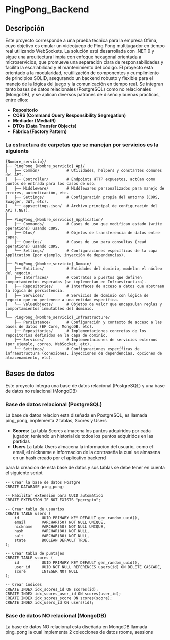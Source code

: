 # PingPong_Backend

## Descripción

Este proyecto corresponde a una prueba técnica para la empresa Ofima, cuyo objetivo es emular un videojuego de Ping Pong multijugador en tiempo real utilizando WebSockets.
La solución está desarrollada con .NET 9 y sigue una arquitectura limpia con enfoque hexagonal orientada a microservicios, que promueve una separación clara de responsabilidades y facilita la escalabilidad y el mantenimiento del código.
El proyecto está orientado a la modularidad, reutilización de componentes y cumplimiento de principios SOLID, asegurando un backend robusto y flexible para el manejo de la lógica del juego y la comunicación en tiempo real.
Se integran tanto bases de datos relacionales (PostgreSQL) como no relacionales (MongoDB), y se aplican diversos patrones de diseño y buenas prácticas, entre ellos:
- **Repositorio**
- **CQRS (Command Query Responsibility Segregation)**
- **Mediador (MediatR)**
- **DTOs (Data Transfer Objects)**
- **Fábrica (Factory Pattern)**

### La estructura de carpetas que se manejan por servicios es la siguiente
```
{Nombre_servicio}/
├── PingPong_{Nombre_servicio}_Api/
│   ├── Common/            # Utilidades, helpers y constantes comunes del API.
│   ├── Controller/        # Endpoints HTTP expuestos, actúan como puntos de entrada para los casos de uso.
│   ├── Middleware/        # Middlewares personalizados para manejo de errores, autenticación, etc.
│   ├── Settings/          # Configuración propia del entorno (CORS, Swagger, JWT, etc).
│   └── appsettings.json/  # Archivo principal de configuración del API (.NET).
│
├── PingPong_{Nombre_servicio}_Application/
│   ├── Commands/          # Casos de uso que modifican estado (write operations) usando CQRS.
│   ├── Dtos/              # Objetos de transferencia de datos entre capas.
│   ├── Queries/           # Casos de uso para consultas (read operations) usando CQRS.
│   └── Settings/          # Configuraciones específicas de la capa Application (por ejemplo, inyección de dependencias).
│
├── PingPong_{Nombre_servicio}_Domain/
│   ├── Entities/          # Entidades del dominio, modelan el núcleo del negocio.
│   ├── Interfaces/        # Contratos o puertos que definen comportamientos esperados (se implementan en Infraestructura).
│   ├── Repositories/      # Interfaces de acceso a datos que abstraen la lógica de persistencia.
│   ├── Services/          # Servicios de dominio con lógica de negocio que no pertenece a una entidad específica.
│   └── ValueObjects/      # Objetos de valor que encapsulan reglas y comportamientos inmutables del dominio.
│
└── PingPong_{Nombre_servicio}_Infrastructure/
    ├── Persistence/       # Configuración y contexto de acceso a las bases de datos (EF Core, MongoDB, etc).
    ├── Repositories/      # Implementaciones concretas de los repositorios definidos en la capa de dominio.
    ├── Services/          # Implementaciones de servicios externos (por ejemplo, correo, WebSocket, etc).
    └── Settings/          # Configuraciones específicas de infraestructura (conexiones, inyecciones de dependencias, opciones de almacenamiento, etc).
```

## Bases de datos

Este proyecto integra una base de datos relacional (PostgreSQL) y una base de datos no relacional (MongoDB)

### Base de datos relacional (PostgreSQL)

La base de datos relacion esta diseñada en PostgreSQL, es llamada ping_pong, implementa 2 tablas, Scores y Users

- **Scores:** La tabla Scores almacena los puntos adquiridos por cada jugador, teniendo un historial de todos los puntos adquiridos en las partidas
- **Users** La tabla Users almacena la informacion del usuario, como el email, el nickname e informacion de la contraseña la cual se almasena en un hash creado por el aplicativo backend

para la creacion de esta base de datos y sus tablas se debe tener en cuenta el siguiente script
```
-- Crear la base de datos Postgre
CREATE DATABASE ping_pong;

-- Habilitar extensión para UUID automático
CREATE EXTENSION IF NOT EXISTS "pgcrypto";

-- Crear tabla de usuarios
CREATE TABLE users (
    id          UUID PRIMARY KEY DEFAULT gen_random_uuid(),
    email       VARCHAR(50) NOT NULL UNIQUE,
    nickname    VARCHAR(50) NOT NULL UNIQUE,
    hash        VARCHAR(80) NOT NULL,
    salt        VARCHAR(80) NOT NULL,
    state       BOOLEAN DEFAULT TRUE,
);

-- Crear tabla de puntajes
CREATE TABLE scores (
    id 			UUID PRIMARY KEY DEFAULT gen_random_uuid(),
    user_id		UUID NOT NULL REFERENCES users(id) ON DELETE CASCADE,
    score 		INTEGER NOT NULL
);

-- Crear índices
CREATE INDEX idx_scores_id ON scores(id);
CREATE INDEX idx_scores_user_id ON scores(user_id);
CREATE INDEX idx_scores_score ON scores(score);
CREATE INDEX idx_users_id ON users(id);
```

### Base de datos NO relacional (MongoDB)

La base de datos NO relacional esta diseñada en MongoDB llamada ping_pong la cual implementa 2 colecciones de datos rooms, sessions
